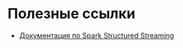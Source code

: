 # Полезные ссылки

* [Документация по Spark Structured Streaming](https://spark.apache.org/docs/latest/structured-streaming-programming-guide.html)
